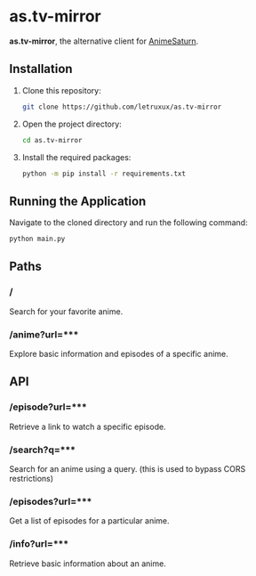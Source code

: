 # as.tv-mirror

**as.tv-mirror**, the alternative client for [AnimeSaturn](https://animesaturn.tv). 

## Installation

1. Clone this repository:

    ```bash
    git clone https://github.com/letruxux/as.tv-mirror
    ```

2. Open the project directory:

    ```bash
    cd as.tv-mirror
    ```

3. Install the required packages:

    ```bash
    python -m pip install -r requirements.txt
    ```

## Running the Application

Navigate to the cloned directory and run the following command:

```bash
python main.py
```

## Paths

### /
Search for your favorite anime.

### /anime?url=***
Explore basic information and episodes of a specific anime.

## API

### /episode?url=***
Retrieve a link to watch a specific episode.

### /search?q=***
Search for an anime using a query.
(this is used to bypass CORS restrictions)

### /episodes?url=***
Get a list of episodes for a particular anime.

### /info?url=***
Retrieve basic information about an anime.